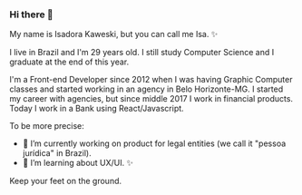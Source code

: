 ### Hi there 👋

My name is Isadora Kaweski, but you can call me Isa. ✨

I live in Brazil and I'm 29 years old.
I still study Computer Science and I graduate at the end of this year.

I'm a Front-end Developer since 2012 when I was having Graphic Computer classes and started working in an agency in Belo Horizonte-MG.
I started my career with agencies, but since middle 2017 I work in financial products.
Today I work in a Bank using React/Javascript.

To be more precise:

- 🔭  I’m currently working on product for legal entities (we call it "pessoa jurídica" in Brazil).
- 🌱  I’m learning about UX/UI. ✨

Keep your feet on the ground.

<!--
**naweskil/naweskil** is a ✨ _special_ ✨ repository because its `README.md` (this file) appears on your GitHub profile.

Here are some ideas to get you started:

- 🔭 I’m currently working on ...
- 🌱 I’m currently learning ...
- 👯 I’m looking to collaborate on ...
- 🤔 I’m looking for help with ...
- 💬 Ask me about ...
- 📫 How to reach me: ...
- 😄 Pronouns: ...
- ⚡ Fun fact: ...
-->
